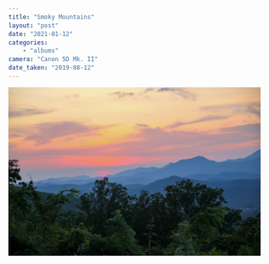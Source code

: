 ```yaml
---
title: "Smoky Mountains"
layout: "post" 
date: "2021-01-12"
categories: 
    - "albums"
camera: "Canon 5D Mk. II"
date_taken: "2019-08-12"
---
```


![smokymtns](/images/smokymtns.jpg)